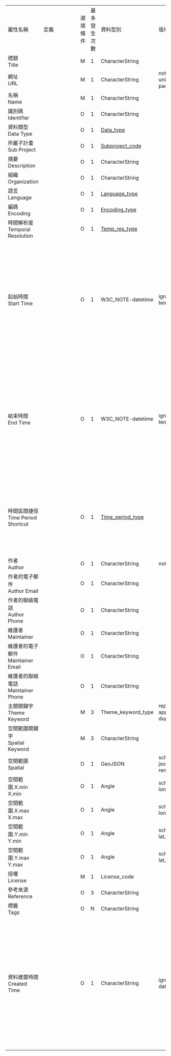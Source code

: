 <table>
        <tr><td>屬性名稱</td><td>定義</td>
        <td>選填條件</td><td>最多發生次數</td><td>資料型別</td>
        <td>值域</td><td>備註</td></tr><tr style="max-width: 100%;">
                        <td>標題<br>Title</td>
                        <td style="min-width: 100px;"></td>
                        <td>M</td>
                        <td>1</td>
                        <td>CharacterString </td>
                        <td></td>
                        <td></td>
                    </tr><tr style="max-width: 100%;">
                        <td>網址<br>URL</td>
                        <td style="min-width: 100px;"></td>
                        <td>M</td>
                        <td>1</td>
                        <td>CharacterString </td>
                        <td>not_empty<br>unicode package_name_validator</td>
                        <td></td>
                    </tr><tr style="max-width: 100%;">
                        <td>名稱<br>Name</td>
                        <td style="min-width: 100px;"></td>
                        <td>M</td>
                        <td>1</td>
                        <td>CharacterString </td>
                        <td></td>
                        <td></td>
                    </tr><tr style="max-width: 100%;">
                        <td>識別碼<br>Identifier</td>
                        <td style="min-width: 100px;"></td>
                        <td>O</td>
                        <td>1</td>
                        <td>CharacterString</td>
                        <td></td>
                        <td></td>
                    </tr><tr style="max-width: 100%;">
                        <td>資料類型<br>Data Type</td>
                        <td style="min-width: 100px;"></td>
                        <td>O</td>
                        <td>1</td>
                        <td><a href="Data_type.html">Data_type</a></td>
                        <td></td>
                        <td></td>
                    </tr><tr style="max-width: 100%;">
                        <td>所屬子計畫<br>Sub Project</td>
                        <td style="min-width: 100px;"></td>
                        <td>O</td>
                        <td>1</td>
                        <td><a href="Subproject_code.html">Subproject_code</a></td>
                        <td></td>
                        <td></td>
                    </tr><tr style="max-width: 100%;">
                        <td>摘要<br>Description</td>
                        <td style="min-width: 100px;"></td>
                        <td>O</td>
                        <td>1</td>
                        <td>CharacterString</td>
                        <td></td>
                        <td></td>
                    </tr><tr style="max-width: 100%;">
                        <td>組織<br>Organization</td>
                        <td style="min-width: 100px;"></td>
                        <td>O</td>
                        <td>1</td>
                        <td>CharacterString</td>
                        <td></td>
                        <td></td>
                    </tr><tr style="max-width: 100%;">
                        <td>語言<br> Language</td>
                        <td style="min-width: 100px;"></td>
                        <td>O</td>
                        <td>1</td>
                        <td><a href="Language_type.html">Language_type</a></td>
                        <td></td>
                        <td></td>
                    </tr><tr style="max-width: 100%;">
                        <td>編碼<br>Encoding</td>
                        <td style="min-width: 100px;"></td>
                        <td>O</td>
                        <td>1</td>
                        <td><a href="Encoding_type.html">Encoding_type</a></td>
                        <td></td>
                        <td></td>
                    </tr><tr style="max-width: 100%;">
                        <td>時間解析度<br>Temporal Resolution</td>
                        <td style="min-width: 100px;"></td>
                        <td>O</td>
                        <td>1</td>
                        <td><a href="Temp_res_type.html">Temp_res_type</a></td>
                        <td></td>
                        <td></td>
                    </tr><tr style="max-width: 100%;">
                        <td>起始時間<br>Start Time</td>
                        <td style="min-width: 100px;"></td>
                        <td>O</td>
                        <td>1</td>
                        <td>W3C_NOTE-datetime</td>
                        <td>ignore_missing<br>temp_res_validator</td>
                        <td>由時間解析度決定。接受的格式為 'YYYY' (年/十年/百年)、'YYYY-MM' (月)、'YYYY-MM-DD' (日)。<br>Depend on the temporal resolution setting. Acceptable formats: 'YYYY', 'YYYY-MM', or 'YYYY-MM-DD'.</td>
                    </tr><tr style="max-width: 100%;">
                        <td>結束時間<br>End Time</td>
                        <td style="min-width: 100px;"></td>
                        <td>O</td>
                        <td>1</td>
                        <td>W3C_NOTE-datetime</td>
                        <td>ignore_missing<br>temp_res_validator</td>
                        <td>由時間解析度決定。接受的格式為 'YYYY' (年/十年/百年)、'YYYY-MM' (月)、'YYYY-MM-DD' (日)。<br>Depend on the temporal resolution setting. Acceptable formats: 'YYYY', 'YYYY-MM', or 'YYYY-MM-DD'.</td>
                    </tr><tr style="max-width: 100%;">
                        <td>時間區間捷徑<br>Time Period Shortcut</td>
                        <td style="min-width: 100px;"></td>
                        <td>O</td>
                        <td>1</td>
                        <td><a href="Time_period_type.html">Time_period_type</a></td>
                        <td></td>
                        <td>此捷徑提供部分歷史時期，供您快速填寫資料歷史年代。<br>This shortcut provides some historical periods for filling temporal information of the dataset.</td>
                    </tr><tr style="max-width: 100%;">
                        <td>作者<br>Author</td>
                        <td style="min-width: 100px;"></td>
                        <td>O</td>
                        <td>1</td>
                        <td>CharacterString</td>
                        <td>not_empty</td>
                        <td></td>
                    </tr><tr style="max-width: 100%;">
                        <td>作者的電子郵件<br>Author Email</td>
                        <td style="min-width: 100px;"></td>
                        <td>O</td>
                        <td>1</td>
                        <td>CharacterString</td>
                        <td></td>
                        <td></td>
                    </tr><tr style="max-width: 100%;">
                        <td>作者的聯絡電話<br>Author Phone</td>
                        <td style="min-width: 100px;"></td>
                        <td>O</td>
                        <td>1</td>
                        <td>CharacterString</td>
                        <td></td>
                        <td></td>
                    </tr><tr style="max-width: 100%;">
                        <td>維護者<br>Maintainer</td>
                        <td style="min-width: 100px;"></td>
                        <td>O</td>
                        <td>1</td>
                        <td>CharacterString</td>
                        <td></td>
                        <td></td>
                    </tr><tr style="max-width: 100%;">
                        <td>維護者的電子郵件<br>Maintainer Email</td>
                        <td style="min-width: 100px;"></td>
                        <td>O</td>
                        <td>1</td>
                        <td>CharacterString</td>
                        <td></td>
                        <td></td>
                    </tr><tr style="max-width: 100%;">
                        <td>維護者的聯絡電話<br>Maintainer Phone</td>
                        <td style="min-width: 100px;"></td>
                        <td>O</td>
                        <td>1</td>
                        <td>CharacterString</td>
                        <td></td>
                        <td></td>
                    </tr><tr style="max-width: 100%;">
                        <td>主題關鍵字<br>Theme Keyword</td>
                        <td style="min-width: 100px;"></td>
                        <td>M</td>
                        <td>3</td>
                        <td>Theme_keyword_type </td>
                        <td>repeating_text<br>append_time_period duplicate_validator</td>
                        <td></td>
                    </tr><tr style="max-width: 100%;">
                        <td>空間範圍關鍵字<br>Spatial Keyword</td>
                        <td style="min-width: 100px;"></td>
                        <td>M</td>
                        <td>3</td>
                        <td>CharacterString </td>
                        <td></td>
                        <td></td>
                    </tr><tr style="max-width: 100%;">
                        <td>空間範圍<br>Spatial</td>
                        <td style="min-width: 100px;"></td>
                        <td>O</td>
                        <td>1</td>
                        <td>GeoJSON</td>
                        <td>scheming_required<br>json_validator remove_blank_wrap</td>
                        <td></td>
                    </tr><tr style="max-width: 100%;">
                        <td>空間範圍.X.min<br>X.min</td>
                        <td style="min-width: 100px;"></td>
                        <td>O</td>
                        <td>1</td>
                        <td>Angle</td>
                        <td>scheming_required<br>long_validator</td>
                        <td></td>
                    </tr><tr style="max-width: 100%;">
                        <td>空間範圍.X.max<br>X.max</td>
                        <td style="min-width: 100px;"></td>
                        <td>O</td>
                        <td>1</td>
                        <td>Angle</td>
                        <td>scheming_required<br>long_validator</td>
                        <td></td>
                    </tr><tr style="max-width: 100%;">
                        <td>空間範圍.Y.min<br>Y.min</td>
                        <td style="min-width: 100px;"></td>
                        <td>O</td>
                        <td>1</td>
                        <td>Angle</td>
                        <td>scheming_required<br>lat_validator</td>
                        <td></td>
                    </tr><tr style="max-width: 100%;">
                        <td>空間範圍.Y.max<br>Y.max</td>
                        <td style="min-width: 100px;"></td>
                        <td>O</td>
                        <td>1</td>
                        <td>Angle</td>
                        <td>scheming_required<br>lat_validator</td>
                        <td></td>
                    </tr><tr style="max-width: 100%;">
                        <td>授權<br>License</td>
                        <td style="min-width: 100px;"></td>
                        <td>M</td>
                        <td>1</td>
                        <td>License_code </td>
                        <td></td>
                        <td></td>
                    </tr><tr style="max-width: 100%;">
                        <td>參考來源<br>Reference</td>
                        <td style="min-width: 100px;"></td>
                        <td>O</td>
                        <td>3</td>
                        <td>CharacterString </td>
                        <td></td>
                        <td></td>
                    </tr><tr style="max-width: 100%;">
                        <td>標籤<br>Tags</td>
                        <td style="min-width: 100px;"></td>
                        <td>O</td>
                        <td>N</td>
                        <td>CharacterString </td>
                        <td></td>
                        <td></td>
                    </tr><tr style="max-width: 100%;">
                        <td>資料建置時間<br>Created Time</td>
                        <td style="min-width: 100px;"></td>
                        <td>O</td>
                        <td>1</td>
                        <td>CharacterString</td>
                        <td>ignore_missing<br>date_validator</td>
                        <td>此處填寫資料產出時間，接受的格式為 'YYYY'、'YYYY-MM'、'YYYY-MM-DD'。若未填寫月 (日)，則由 '01' 取代。<br>The time when data become available. Acceptable formats: 'YYYY', 'YYYY-MM', or 'YYYY-MM-DD'. Missing month (Day) will be filled with '01'</td>
                    </tr></table>